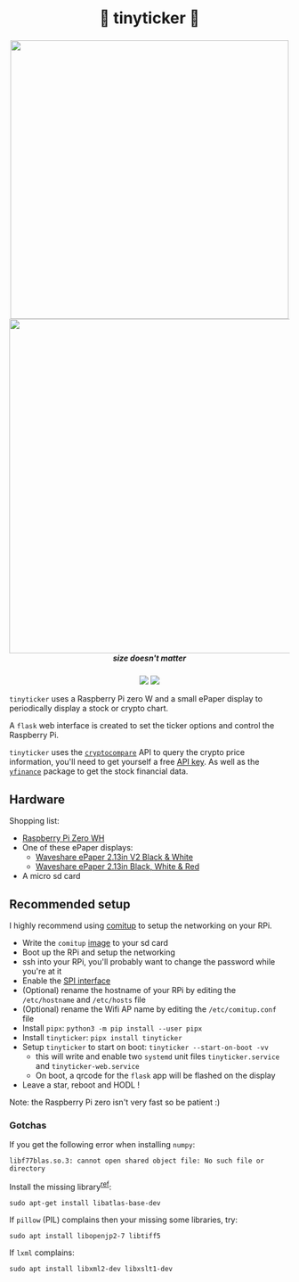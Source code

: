 <h1 align="center">🚀 tinyticker 🚀</h5>
<h3 align="center"><img src="https://i.imgur.com/2mF86LQ.png" width=500><img src="https://i.imgur.com/BPiGmxo.png" height=600 align=right></h3>
<h5 align="center">size doesn't matter</h5>
<p align="center">
  <a href="https://pypi.org/project/tinyticker/"><img src="https://img.shields.io/pypi/v/tinyticker"></a>
  <a href="./LICENSE.md"><img src="https://img.shields.io/badge/license-MIT-blue.svg"></a>
</p>

`tinyticker` uses a Raspberry Pi zero W and a small ePaper display to periodically display a stock or crypto chart.

A `flask` web interface is created to set the ticker options and control the Raspberry Pi.

`tinyticker` uses the [`cryptocompare`](https://github.com/lagerfeuer/cryptocompare) API to query the crypto price information, you'll need to get yourself a free [API key](https://min-api.cryptocompare.com/pricing). As well as the [`yfinance`](https://github.com/ranaroussi/yfinance) package to get the stock financial data.

## Hardware

Shopping list:

- [Raspberry Pi Zero WH](https://www.adafruit.com/product/3708)
- One of these ePaper displays:
  - [Waveshare ePaper 2.13in V2 Black & White](https://www.waveshare.com/product/raspberry-pi/displays/e-paper/2.13inch-e-paper-hat.htm)
  - [Waveshare ePaper 2.13in Black, White & Red](https://www.waveshare.com/product/raspberry-pi/displays/e-paper/2.13inch-e-paper-hat-b.htm)
- A micro sd card

## Recommended setup

I highly recommend using [comitup](https://github.com/davesteele/comitup) to setup the networking on your RPi.

- Write the `comitup` [image](https://davesteele.github.io/comitup/latest/comitup-lite-img-latest.html) to your sd card
- Boot up the RPi and setup the networking
- ssh into your RPi, you'll probably want to change the password while you're at it
- Enable the [SPI interface](https://www.raspberrypi-spy.co.uk/2014/08/enabling-the-spi-interface-on-the-raspberry-pi/)
- (Optional) rename the hostname of your RPi by editing the `/etc/hostname` and `/etc/hosts` file
- (Optional) rename the Wifi AP name by editing the `/etc/comitup.conf` file
- Install `pipx`: `python3 -m pip install --user pipx`
- Install `tinyticker`: `pipx install tinyticker`
- Setup `tinyticker` to start on boot: `tinyticker --start-on-boot -vv`
  - this will write and enable two `systemd` unit files `tinyticker.service` and `tinyticker-web.service`
  - On boot, a qrcode for the `flask` app will be flashed on the display
- Leave a star, reboot and HODL !

Note: the Raspberry Pi zero isn't very fast so be patient :)

### Gotchas

If you get the following error when installing `numpy`:

```
libf77blas.so.3: cannot open shared object file: No such file or directory
```

Install the missing library<sup>[ref](https://numpy.org/devdocs/user/troubleshooting-importerror.html#raspberry-pi)</sup>:

```
sudo apt-get install libatlas-base-dev
```

If `pillow` (PIL) complains then your missing some libraries, try:

```
sudo apt install libopenjp2-7 libtiff5
```

If `lxml` complains:

```
sudo apt install libxml2-dev libxslt1-dev
```
